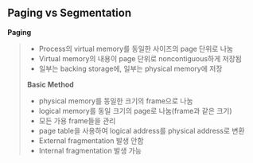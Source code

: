 ## Paging vs Segmentation

__Paging__

>- Process의 virtual memory를 동일한 사이즈의 page 단위로 나눔
>- Virtual memory의 내용이 page 단위로 noncontiguous하게 저장됨
>- 일부는 backing storage에, 일부는 physical memory에 저장
>
>
>
>__Basic Method__
>
>- physical memory를 동일한 크기의 frame으로 나눔
>- logical memory를 동일 크기의 page로 나눔(frame과 같은 크기)
>- 모든 가용 frame들을 관리
>- page table을 사용하여 logical address를 physical address로 변환
>- External fragmentation 발생 안함
>- Internal fragmentation 발생 가능 
>
>



